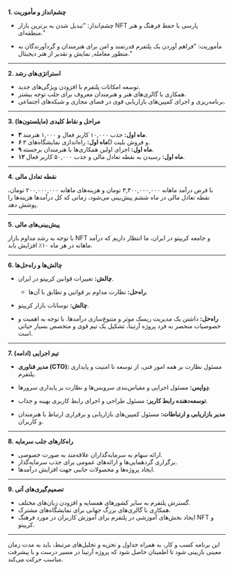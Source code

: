 

**1. چشم‌انداز و مأموریت**

- چشم‌انداز: "تبدیل شدن به برترین بازار NFT پارسی با حفظ فرهنگ و هنر منطقه‌ای."
  
- مأموریت: "فراهم آوردن یک پلتفرم قدرتمند و امن برای هنرمندان و گردآورندگان به منظور معامله, نمایش و تقدیر از هنر دیجیتال."

---

**2. استراتژی‌های رشد**

- توسعه امکانات پلتفرم با افزودن ویژگی‌های جدید.
- همکاری با گالری‌های هنر و هنرمندان معروف برای جلب توجه بیشتر.
- برنامه‌ریزی و اجرای کمپین‌های بازاریابی قوی در فضای مجازی و شبکه‌های اجتماعی.
  
---

**3. مراحل و نقاط کلیدی (مایلستون‌ها)**

- **۳ ماه اول:** جذب ۱۰,۰۰۰ کاربر فعال و ۱,۰۰۰ هنرمند.
- **۶ ماه اول:** راه‌اندازی نمایشگاه‌های ۳D و فروش بلیت.
- **۹ ماه اول:** اجرای اولین همکاری‌ها با هنرمندان برجسته.
- **۱۲ ماه اول:** رسیدن به نقطه تعادل مالی و جذب ۵۰,۰۰۰ کاربر فعال.

---

**4. نقطه تعادل مالی**

با فرض درآمد ماهانه ۳,۳۰۰,۰۰۰,۰۰۰ تومان و هزینه‌های ماهانه ۲۰۰,۰۰۰,۰۰۰ تومان، نقطه تعادل مالی در ماه ششم پیش‌بینی می‌شود، زمانی که کل درآمدها هزینه‌ها را پوشش دهد.

---

**5. پیش‌بینی‌های مالی**

با توجه به رشد مداوم بازار NFT و جامعه کریپتو در ایران، ما انتظار داریم که درآمد ماهانه در هر ماه ۱۰٪ افزایش یابد.

---

**6. چالش‌ها و راه‌حل‌ها**

- **چالش:** تغییرات قوانین کریپتو در ایران.
  - **راه‌حل:** نظارت مداوم بر قوانین و تطابق با آن‌ها.
  
- **چالش:** نوسانات بازار کریپتو.

 - **راه‌حل:** داشتن یک مدیریت ریسک موثر و متنوع‌سازی درآمدها.
با توجه به اهمیت و خصوصیات منحصر به فرد پروژه آرتینا، تشکیل یک تیم قوی و متخصص بسیار حیاتی است.

---

**7. تیم اجرایی (ادامه)**

- **مدیر فناوری (CTO):** مسئول نظارت بر همه امور فنی، از توسعه تا امنیت و پایداری پلتفرم.
  
- **دِو‌اپس:** مسئول اجرایی و مقیاس‌بندی سرویس‌ها و نظارت بر پایداری سرورها.

- **توسعه‌دهنده رابط کاربر:** مسئول طراحی و اجرای رابط کاربری بهینه و جذاب.

- **مدیر بازاریابی و ارتباطات:** مسئول کمپین‌های بازاریابی و برقراری ارتباط با هنرمندان و کاربران.

---

**8. راه‌کار‌های جلب سرمایه**

- ارائه سهام به سرمایه‌گذاران علاقه‌مند به صورت خصوصی.
- برگزاری گردهمایی‌ها و ارائه‌های عمومی برای جذب سرمایه‌گذار.
- ایجاد پروژه‌ها و محصولات جانبی جهت افزایش درآمدها.

---

**9. تصمیم‌گیری‌های آتی**

- گسترش پلتفرم به سایر کشور‌های همسایه و افزودن زبان‌های مختلف.
- همکاری با گالری‌های بزرگ جهانی برای نمایشگاه‌های مشترک.
- ایجاد بخش‌های آموزشی در پلتفرم برای آموزش کاربران در مورد فرهنگ NFT و کریپتو.

---

این برنامه کسب و کار، به همراه جداول و تجزیه و تحلیل‌های مرتبط، باید به مدت زمان معینی بازبینی شود تا اطمینان حاصل شود که پروژه آرتینا در مسیر درست و با پیشرفت مناسب حرکت می‌کند.
